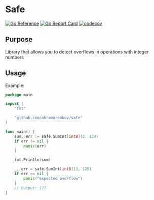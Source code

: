 # Safe

[![Go Reference](https://pkg.go.dev/badge/github.com/akramarenkov/safe.svg)](https://pkg.go.dev/github.com/akramarenkov/safe)
[![Go Report Card](https://goreportcard.com/badge/github.com/akramarenkov/safe)](https://goreportcard.com/report/github.com/akramarenkov/safe)
[![codecov](https://codecov.io/gh/akramarenkov/safe/releases/tag/v0.2.1/badge.svg?token=C1AZ5V2ZT7)](https://codecov.io/gh/akramarenkov/safe)

## Purpose

Library that allows you to detect overflows in operations with integer numbers

## Usage

Example:

```go
package main

import (
    "fmt"

    "github.com/akramarenkov/safe"
)

func main() {
    sum, err := safe.SumInt[int8](3, 124)
    if err != nil {
        panic(err)
    }

    fmt.Println(sum)

    _, err = safe.SumInt[int8](3, 125)
    if err == nil {
        panic("expected overflow")
    }
    // Output: 127
}
```
